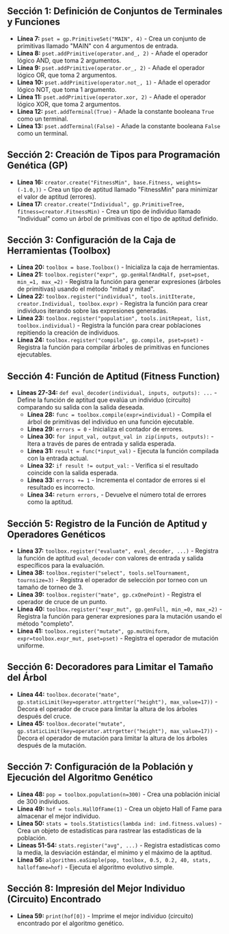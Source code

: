 ## Sección 1: Definición de Conjuntos de Terminales y Funciones

* **Línea 7:** `pset = gp.PrimitiveSet("MAIN", 4)` - Crea un conjunto de primitivas llamado "MAIN" con 4 argumentos de entrada.
* **Línea 8:** `pset.addPrimitive(operator.and_, 2)` - Añade el operador lógico AND, que toma 2 argumentos.
* **Línea 9:** `pset.addPrimitive(operator.or_, 2)` - Añade el operador lógico OR, que toma 2 argumentos.
* **Línea 10:** `pset.addPrimitive(operator.not_, 1)` - Añade el operador lógico NOT, que toma 1 argumento.
* **Línea 11:** `pset.addPrimitive(operator.xor, 2)` - Añade el operador lógico XOR, que toma 2 argumentos.
* **Línea 12:** `pset.addTerminal(True)` - Añade la constante booleana `True` como un terminal.
* **Línea 13:** `pset.addTerminal(False)` - Añade la constante booleana `False` como un terminal.

## Sección 2: Creación de Tipos para Programación Genética (GP)

* **Línea 16:** `creator.create("FitnessMin", base.Fitness, weights=(-1.0,))` - Crea un tipo de aptitud llamado "FitnessMin" para minimizar el valor de aptitud (errores).
* **Línea 17:** `creator.create("Individual", gp.PrimitiveTree, fitness=creator.FitnessMin)` - Crea un tipo de individuo llamado "Individual" como un árbol de primitivas con el tipo de aptitud definido.

## Sección 3: Configuración de la Caja de Herramientas (Toolbox)

* **Línea 20:** `toolbox = base.Toolbox()` - Inicializa la caja de herramientas.
* **Línea 21:** `toolbox.register("expr", gp.genHalfAndHalf, pset=pset, min_=1, max_=2)` - Registra la función para generar expresiones (árboles de primitivas) usando el método "mitad y mitad".
* **Línea 22:** `toolbox.register("individual", tools.initIterate, creator.Individual, toolbox.expr)` - Registra la función para crear individuos iterando sobre las expresiones generadas.
* **Línea 23:** `toolbox.register("population", tools.initRepeat, list, toolbox.individual)` - Registra la función para crear poblaciones repitiendo la creación de individuos.
* **Línea 24:** `toolbox.register("compile", gp.compile, pset=pset)` - Registra la función para compilar árboles de primitivas en funciones ejecutables.

## Sección 4: Función de Aptitud (Fitness Function)

* **Líneas 27-34:** `def eval_decoder(individual, inputs, outputs): ...` - Define la función de aptitud que evalúa un individuo (circuito) comparando su salida con la salida deseada.
    * **Línea 28:** `func = toolbox.compile(expr=individual)` - Compila el árbol de primitivas del individuo en una función ejecutable.
    * **Línea 29:** `errors = 0` - Inicializa el contador de errores.
    * **Línea 30:** `for input_val, output_val in zip(inputs, outputs):` - Itera a través de pares de entrada y salida esperada.
    * **Línea 31:** `result = func(*input_val)` - Ejecuta la función compilada con la entrada actual.
    * **Línea 32:** `if result != output_val:` - Verifica si el resultado coincide con la salida esperada.
    * **Línea 33:** `errors += 1` - Incrementa el contador de errores si el resultado es incorrecto.
    * **Línea 34:** `return errors,` - Devuelve el número total de errores como la aptitud.

## Sección 5: Registro de la Función de Aptitud y Operadores Genéticos

* **Línea 37:** `toolbox.register("evaluate", eval_decoder, ...)` - Registra la función de aptitud `eval_decoder` con valores de entrada y salida específicos para la evaluación.
* **Línea 38:** `toolbox.register("select", tools.selTournament, tournsize=3)` - Registra el operador de selección por torneo con un tamaño de torneo de 3.
* **Línea 39:** `toolbox.register("mate", gp.cxOnePoint)` - Registra el operador de cruce de un punto.
* **Línea 40:** `toolbox.register("expr_mut", gp.genFull, min_=0, max_=2)` - Registra la función para generar expresiones para la mutación usando el método "completo".
* **Línea 41:** `toolbox.register("mutate", gp.mutUniform, expr=toolbox.expr_mut, pset=pset)` - Registra el operador de mutación uniforme.

## Sección 6: Decoradores para Limitar el Tamaño del Árbol

* **Línea 44:** `toolbox.decorate("mate", gp.staticLimit(key=operator.attrgetter("height"), max_value=17))` - Decora el operador de cruce para limitar la altura de los árboles después del cruce.
* **Línea 45:** `toolbox.decorate("mutate", gp.staticLimit(key=operator.attrgetter("height"), max_value=17))` - Decora el operador de mutación para limitar la altura de los árboles después de la mutación.

## Sección 7: Configuración de la Población y Ejecución del Algoritmo Genético

* **Línea 48:** `pop = toolbox.population(n=300)` - Crea una población inicial de 300 individuos.
* **Línea 49:** `hof = tools.HallOfFame(1)` - Crea un objeto Hall of Fame para almacenar el mejor individuo.
* **Línea 50:** `stats = tools.Statistics(lambda ind: ind.fitness.values)` - Crea un objeto de estadísticas para rastrear las estadísticas de la población.
* **Líneas 51-54:** `stats.register("avg", ...)` - Registra estadísticas como la media, la desviación estándar, el mínimo y el máximo de la aptitud.
* **Línea 56:** `algorithms.eaSimple(pop, toolbox, 0.5, 0.2, 40, stats, halloffame=hof)` - Ejecuta el algoritmo evolutivo simple.

## Sección 8: Impresión del Mejor Individuo (Circuito) Encontrado

* **Línea 59:** `print(hof[0])` - Imprime el mejor individuo (circuito) encontrado por el algoritmo genético.